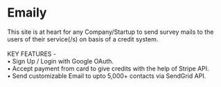 # Emaily
This site is at heart for any Company/Startup to send survey mails to the users
of their service(/s) on basis of a credit system.<br /><br />
KEY FEATURES -<br />
• Sign Up / Login with Google OAuth.<br />
• Accept payment from card to give credits with the help of Stripe API.<br />
• Send customizable Email to upto 5,000+ contacts via SendGrid API.<br />
